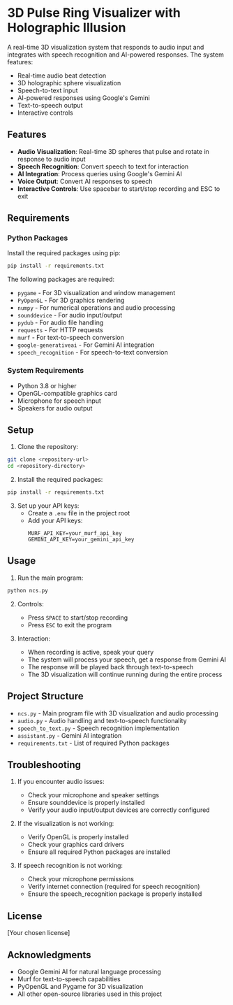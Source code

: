 # 3D Pulse Ring Visualizer with Holographic Illusion

A real-time 3D visualization system that responds to audio input and integrates with speech recognition and AI-powered responses. The system features:

- Real-time audio beat detection
- 3D holographic sphere visualization
- Speech-to-text input
- AI-powered responses using Google's Gemini
- Text-to-speech output
- Interactive controls

## Features

- **Audio Visualization**: Real-time 3D spheres that pulse and rotate in response to audio input
- **Speech Recognition**: Convert speech to text for interaction
- **AI Integration**: Process queries using Google's Gemini AI
- **Voice Output**: Convert AI responses to speech
- **Interactive Controls**: Use spacebar to start/stop recording and ESC to exit

## Requirements

### Python Packages

Install the required packages using pip:

```bash
pip install -r requirements.txt
```

The following packages are required:

- `pygame` - For 3D visualization and window management
- `PyOpenGL` - For 3D graphics rendering
- `numpy` - For numerical operations and audio processing
- `sounddevice` - For audio input/output
- `pydub` - For audio file handling
- `requests` - For HTTP requests
- `murf` - For text-to-speech conversion
- `google-generativeai` - For Gemini AI integration
- `speech_recognition` - For speech-to-text conversion

### System Requirements

- Python 3.8 or higher
- OpenGL-compatible graphics card
- Microphone for speech input
- Speakers for audio output

## Setup

1. Clone the repository:
```bash
git clone <repository-url>
cd <repository-directory>
```

2. Install the required packages:
```bash
pip install -r requirements.txt
```

3. Set up your API keys:
   - Create a `.env` file in the project root
   - Add your API keys:
     ```
     MURF_API_KEY=your_murf_api_key
     GEMINI_API_KEY=your_gemini_api_key
     ```

## Usage

1. Run the main program:
```bash
python ncs.py
```

2. Controls:
   - Press `SPACE` to start/stop recording
   - Press `ESC` to exit the program

3. Interaction:
   - When recording is active, speak your query
   - The system will process your speech, get a response from Gemini AI
   - The response will be played back through text-to-speech
   - The 3D visualization will continue running during the entire process

## Project Structure

- `ncs.py` - Main program file with 3D visualization and audio processing
- `audio.py` - Audio handling and text-to-speech functionality
- `speech_to_text.py` - Speech recognition implementation
- `assistant.py` - Gemini AI integration
- `requirements.txt` - List of required Python packages

## Troubleshooting

1. If you encounter audio issues:
   - Check your microphone and speaker settings
   - Ensure sounddevice is properly installed
   - Verify your audio input/output devices are correctly configured

2. If the visualization is not working:
   - Verify OpenGL is properly installed
   - Check your graphics card drivers
   - Ensure all required Python packages are installed

3. If speech recognition is not working:
   - Check your microphone permissions
   - Verify internet connection (required for speech recognition)
   - Ensure the speech_recognition package is properly installed

## License

[Your chosen license]

## Acknowledgments

- Google Gemini AI for natural language processing
- Murf for text-to-speech capabilities
- PyOpenGL and Pygame for 3D visualization
- All other open-source libraries used in this project 